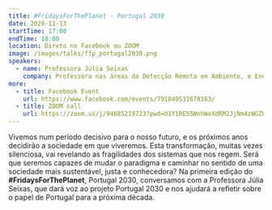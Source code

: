 ```yaml
---
title: ‎#FridaysForThePlanet - Portugal 2030
date: 2020-11-13
startTime: 17:00
endTime: 18:00
location: Direto no Facebook ou ZOOM
image: /images/talks/ffp_portugal2030.png
speakers:
  - name: Professora Júlia Seixas
    company: Professora nas áreas da Detecção Remota em Ambiente, e Energia e Alterações Climáticas e coordena a linha Energia & Clima do centro de investigação CENSE. Membro da comissão científica do Programa de Doutoramento conjunto UL-UNL em Alterações Climáticas e Políticas de Desenvolvimento Sustentável e coordena estudos de suporte a política pública nacional de mitigação climática, há mais de 20 anos. Coordena também o Climate-KIC Hub Portugal desde 2016 e é Presidente do Departamento de Ciências e Engenharia do Ambiente desde Março 2017. Como uma das autoras do projeto Portugal 2030 junta-se a nós para nos dar uma visão estratégica para o Futuro de Portugal e da Europa.
more:
  - title: Facebook Event
    url: https://www.facebook.com/events/791049531678163/
  - title: ZOOM call
    url: https://zoom.us/j/94685219723?pwd=U1Y1RE55WnhWeXdRM2JjNm4zWGZUUT09
---
```


Vivemos num período decisivo para o nosso futuro, e os próximos anos decidirão a sociedade em que viveremos. Esta transformação, muitas vezes silenciosa, vai revelando as fragilidades dos sistemas que nos regem.
Será que seremos capazes de mudar o paradigma e caminhar no sentido de uma sociedade mais sustentável, justa e conhecedora?
Na primeira edição do **#FridaysForThePlanet**, Portugal 2030, conversamos com a Professora Júlia Seixas, que dará voz ao projeto Portugal 2030 e nos ajudará a refletir sobre o papel de Portugal para a próxima década.
